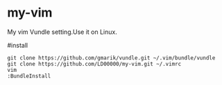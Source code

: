 # my-vim

My vim Vundle setting.Use it on Linux.

#install

```shell
git clone https://github.com/gmarik/vundle.git ~/.vim/bundle/vundle  
git clone https://github.com/LD00000/my-vim.git ~/.vimrc   
vim  
:BundleInstall  
```
